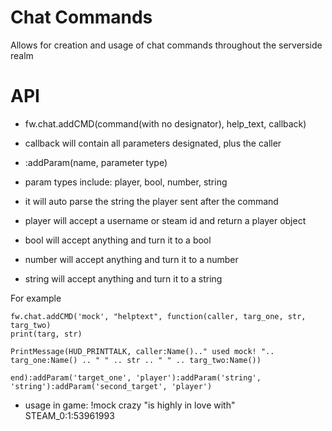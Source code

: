 # Chat Commands
Allows for creation and usage of chat commands throughout the serverside realm

# API
 - fw.chat.addCMD(command(with no designator), help_text, callback)
 - callback will contain all parameters designated, plus the caller
 - :addParam(name, parameter type)
 - param types include: player, bool, number, string
 - it will auto parse the string the player sent after the command

 - player will accept a username or steam id and return a player object
 - bool will accept anything and turn it to a bool
 - number will accept anything and turn it to a number
 - string will accept anything and turn it to a string

 For example
```
fw.chat.addCMD('mock', "helptext", function(caller, targ_one, str, targ_two)
print(targ, str)

PrintMessage(HUD_PRINTTALK, caller:Name().." used mock! ".. targ_one:Name() .. " " .. str .. " " .. targ_two:Name())

end):addParam('target_one', 'player'):addParam('string', 'string'):addParam('second_target', 'player')
```
- usage in game: !mock crazy "is highly in love with" STEAM_0:1:53961993
